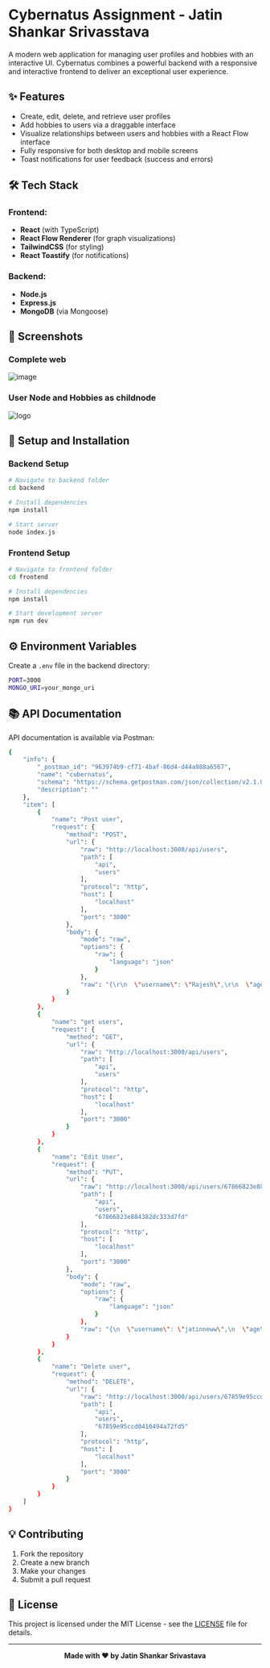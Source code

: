 # Cybernatus Assignment - Jatin Shankar Srivasstava


A modern web application for managing user profiles and hobbies with an interactive UI. Cybernatus combines a powerful backend with a responsive and interactive frontend to deliver an exceptional user experience.

## ✨ Features

- Create, edit, delete, and retrieve user profiles
- Add hobbies to users via a draggable interface
- Visualize relationships between users and hobbies with a React Flow interface
- Fully responsive for both desktop and mobile screens
- Toast notifications for user feedback (success and errors)

## 🛠️ Tech Stack

### Frontend:
- **React** (with TypeScript)
- **React Flow Renderer** (for graph visualizations)
- **TailwindCSS** (for styling)
- **React Toastify** (for notifications)

### Backend:
- **Node.js**
- **Express.js**
- **MongoDB** (via Mongoose)

## 📸 Screenshots

### Complete web
![image](https://github.com/user-attachments/assets/fa5c0c23-7468-41a6-abb9-abb01af39221)
### User Node and Hobbies as childnode
![logo](https://github.com/user-attachments/assets/7e2dc71f-3c4f-4d93-b42e-4a7e8930b318)


## 🚀 Setup and Installation

### Backend Setup
```bash
# Navigate to backend folder
cd backend

# Install dependencies
npm install

# Start server
node index.js
```

### Frontend Setup
```bash
# Navigate to frontend folder
cd frontend

# Install dependencies
npm install

# Start development server
npm run dev
```

## ⚙️ Environment Variables

Create a `.env` file in the backend directory:

```bash
PORT=3000
MONGO_URI=your_mongo_uri
```


## 📚 API Documentation

API documentation is available via Postman:
```bash
{
    "info": {
        "_postman_id": "963974b9-cf71-4baf-86d4-d44a988a6567",
        "name": "cubernatus",
        "schema": "https://schema.getpostman.com/json/collection/v2.1.0/collection.json",
        "description": ""
    },
    "item": [
        {
            "name": "Post user",
            "request": {
                "method": "POST",
                "url": {
                    "raw": "http://localhost:3000/api/users",
                    "path": [
                        "api",
                        "users"
                    ],
                    "protocol": "http",
                    "host": [
                        "localhost"
                    ],
                    "port": "3000"
                },
                "body": {
                    "mode": "raw",
                    "options": {
                        "raw": {
                            "language": "json"
                        }
                    },
                    "raw": "{\r\n  \"username\": \"Rajesh\",\r\n  \"age\": 40,\r\n  \"hobbies\": [\"Singing\", \"Swimming\"]\r\n}\r\n"
                }
            }
        },
        {
            "name": "get users",
            "request": {
                "method": "GET",
                "url": {
                    "raw": "http://localhost:3000/api/users",
                    "path": [
                        "api",
                        "users"
                    ],
                    "protocol": "http",
                    "host": [
                        "localhost"
                    ],
                    "port": "3000"
                }
            }
        },
        {
            "name": "Edit User",
            "request": {
                "method": "PUT",
                "url": {
                    "raw": "http://localhost:3000/api/users/67866823e884382dc333d7fd",
                    "path": [
                        "api",
                        "users",
                        "67866823e884382dc333d7fd"
                    ],
                    "protocol": "http",
                    "host": [
                        "localhost"
                    ],
                    "port": "3000"
                },
                "body": {
                    "mode": "raw",
                    "options": {
                        "raw": {
                            "language": "json"
                        }
                    },
                    "raw": "{\n  \"username\": \"jatinneww\",\n  \"age\": 42,\n  \"hobbies\": [\"Singing\", \"Swimming\"]\n}\n"
                }
            }
        },
        {
            "name": "Delete user",
            "request": {
                "method": "DELETE",
                "url": {
                    "raw": "http://localhost:3000/api/users/67859e95ccd0410494a72fd5",
                    "path": [
                        "api",
                        "users",
                        "67859e95ccd0410494a72fd5"
                    ],
                    "protocol": "http",
                    "host": [
                        "localhost"
                    ],
                    "port": "3000"
                }
            }
        }
    ]
}
```

## 💡 Contributing

1. Fork the repository
2. Create a new branch
3. Make your changes
4. Submit a pull request

## 📄 License

This project is licensed under the MIT License - see the [LICENSE](LICENSE) file for details.

---

<div align="center">
  <strong>Made with ❤️ by Jatin Shankar Srivastava</strong>
</div>
